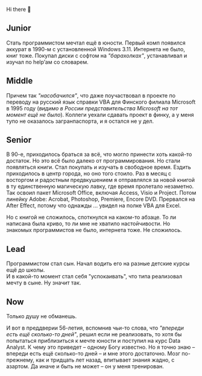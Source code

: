 Hi there 👋

## Junior
Стать программистом мечтал ещё в юности. Первый комп появился аккурат в 1990-м с установленной Windows 3.11. Интернета не было, книг тоже. Покупал диски с софтом на *"барахолках"*, устанавливал и изучал по help’ам со словарем. 

## Middle
Причем так *"насобачился"*, что даже поучаствовал в проекте по переводу на русский язык справки VBA для Финского филиала Microsoft в 1995 году (*видимо в России представительства Microsoft на тот момент ещё не было*). Коллеги уехали сдавать проект в финку, а у меня тупо не оказалось загранпаспорта, и я остался не у дел.

## Senior
В 90-е, приходилось браться за всё, что могло принести хоть какой-то достаток. Но это всё было далеко от программирования. Но стали появляться книги. Стал покупать и изучать в свободное время. Ездить приходилось в центр города, но оно того стоило. Раз в месяц с восторгом и радостным предвкушением я отправлялся за новой книгой в ту единственную магическую лавку, где время пролетало незаметно. Так освоил пакет Microsoft Office, включая Access, Visio и Project. Потом линейку Adobe: Acrobat, Photoshop, Premiere, Encore DVD. Прервался на After Effect, потому что однажды ... увидел на полке VBA для Excel.

Но с книгой не сложилось, споткнулся на каком-то абзаце. То ли написана была криво, то ли мне не хватило настойчивости. Но знакомых программистов не было, интернета тоже. Не сложилось.

## Lead
Программистом стал сын. Начал водить его на разные детские курсы ещё до школы.  
И в какой-то момент стал себя "успокаивать", что типа реализовал мечту в сыне. Ну значит так.

## Now
Только душу не обманешь.

И вот в преддверии 56-летия, вспомнив чьи-то слова, что *"впереди есть ещё сколько-то дней"*, решил если не реализовать, то хотя бы попытаться приблизиться к мечте юности и поступил на курс Data Analyst. К чему это приведет – одному Богу известно. Но я точно знаю – впереди есть ещё сколько-то дней – и мне этого достаточно. Мозг по-прежнему, как и тридцать лет назад, впитывает знания жадно, с азартом. Да иначе и быть не может – он у меня тренирован.

<!---
magus1968/magus1968 is a ✨ special ✨ repository because its `README.md` (this file) appears on your GitHub profile.
You can click the Preview link to take a look at your changes.
--->
